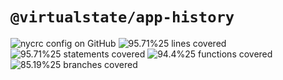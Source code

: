 # `@virtualstate/app-history`

[//]: # (badges)

![nycrc config on GitHub](https://img.shields.io/nycrc/virtualstate/app-history) ![95.71%25 lines covered](https://img.shields.io/badge/lines-95.71%25-brightgreen) ![95.71%25 statements covered](https://img.shields.io/badge/statements-95.71%25-brightgreen) ![94.4%25 functions covered](https://img.shields.io/badge/functions-94.4%25-brightgreen) ![85.19%25 branches covered](https://img.shields.io/badge/branches-85.19%25-brightgreen)

[//]: # (badges)